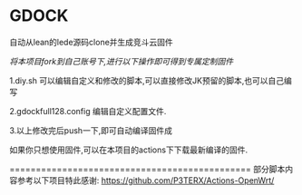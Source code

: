 # GDOCK
自动从lean的lede源码clone并生成竞斗云固件

*将本项目fork到自己账号下,进行以下操作即可得到专属定制固件*

1.diy.sh
可以编辑自定义和修改的脚本,可以直接修改JK预留的脚本,也可以自己编写

2.gdockfull128.config
编辑自定义配置文件.

3.以上修改完后push一下,即可自动编译固件成


如果你只想使用固件,可以在本项目的actions下下载最新编译的固件.

==============================================
部分脚本内容参考以下项目特此感谢:
https://github.com/P3TERX/Actions-OpenWrt/
